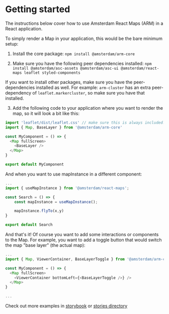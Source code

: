 # Getting started

The instructions below cover how to use Amsterdam React Maps (ARM) in a React application.

To simply render a Map in your application, this would be the bare minimum setup:

1. Install the core package: `npm install @amsterdam/arm-core`

2. Make sure you have the following peer dependencies installed:
`npm install @amsterdam/asc-assets @amsterdam/asc-ui @amsterdam/react-maps leaflet styled-components`

If you want to install other packages, make sure you have the peer-dependencies installed as well. For example:
`arm-cluster` has an extra peer-dependency of `leaflet.markercluster`, so make sure you have that installed.

3. Add the following code to your application where you want to render the map, so it will look a bit like this:

```js
import 'leaflet/dist/leaflet.css' // make sure this is always included!
import { Map, BaseLayer } from '@amsterdam/arm-core'

const MyComponent = () => {
  <Map fullScreen>
    <BaseLayer />
  </Map>
}

export default MyComponent
```

And when you want to use mapInstance in a different component:

```js
...
import { useMapInstance } from '@amsterdam/react-maps';

const Search = () => {
    const mapInstance = useMapInstance();

    mapInstance.flyTo(x,y)
}

export default Search
```
And that's it! Of course you want to add some interactions or components to the Map. For example, 
you want to add a toggle button that would switch the map "base layer" (the actual map):

```js
...
import { Map, ViewerContainer, BaseLayerToggle } from '@amsterdam/arm-core'

const MyComponent = () => {
  <Map fullScreen>
    <ViewerContainer bottomLeft={<BaseLayerToggle />} />
  </Map>
}

...
```


Check out more examples in [storybook](https://amsterdam.github.io/amsterdam-react-maps/#/) or [stories directory](https://github.com/Amsterdam/amsterdam-react-maps/tree/master/stories)
